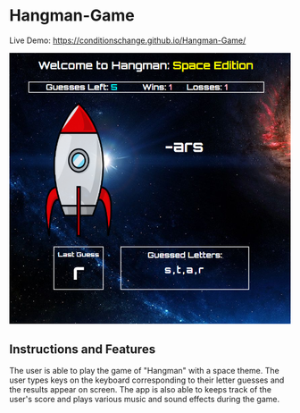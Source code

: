 # Hangman-Game

Live Demo: https://conditionschange.github.io/Hangman-Game/

![Hangman-Game](https://raw.githubusercontent.com/ConditionsChange/Hangman-Game/master/assets/snapshots/hangman-snapshot.PNG)

## Instructions and Features
The user is able to play the game of "Hangman" with a space theme. The user types keys on the keyboard corresponding to their letter guesses and the results appear on screen. The app is also able to keeps track of the user's score and plays various music and sound effects during the game.
